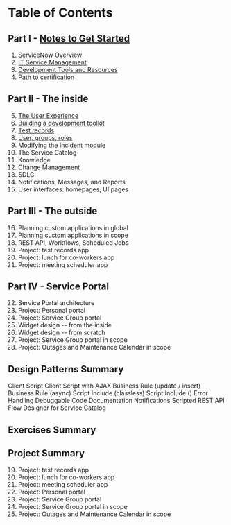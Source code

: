 # Table of Contents

## Part I - [Notes to Get Started](ch01_00.md)

1. [ServiceNow Overview](ch01_01.md)
2. [IT Service Management](ch01_02.md)
3. [Development Tools and Resources](ch01_03.md)
4. [Path to certification](ch01_04.md)

## Part II - The inside 

5. [The User Experience](ch02_01.md)
6. [Building a development toolkit](ch02_02.md)
7. [Test records](ch02_03.md)
8. [User, groups, roles](ch02_04.md)
9. Modifying the Incident module
10. The Service Catalog
11. Knowledge
12. Change Management
13. SDLC
14. Notifications, Messages, and Reports
15. User interfaces: homepages, UI pages

## Part III - The outside

16. Planning custom applications in global
17. Planning custom applications in scope
18. REST API, Workflows, Scheduled Jobs
19. Project: test records app
20. Project: lunch for co-workers app
21. Project: meeting scheduler app

## Part IV - Service Portal

22. Service Portal architecture
23. Project: Personal portal
24. Project: Service Group portal
25. Widget design -- from the inside
26. Widget design -- from scratch
27. Project: Service Group portal in scope
28. Project: Outages and Maintenance Calendar in scope


## Design Patterns Summary

Client Script
Client Script with AJAX
Business Rule (update / insert)
Business Rule (async)
Script Include (classless)
Script Include ()
Error Handling
Debuggable Code
Documentation
Notifications
Scripted REST API
Flow Designer for Service Catalog


## Exercises Summary


## Project Summary

19. Project: test records app
20. Project: lunch for co-workers app
21. Project: meeting scheduler app
23. Project: Personal portal
24. Project: Service Group portal
27. Project: Service Group portal in scope
28. Project: Outages and Maintenance Calendar in scope
